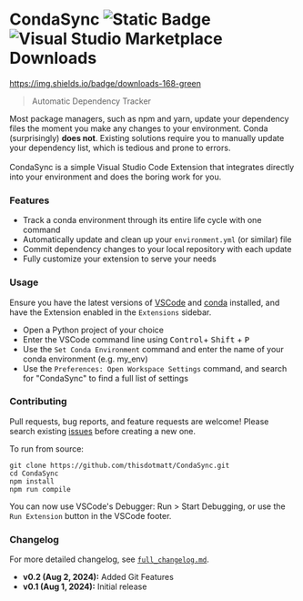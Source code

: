# CondaSync ![Static Badge](https://img.shields.io/badge/status-beta-blue) ![Visual Studio Marketplace Downloads](https://img.shields.io/visual-studio-marketplace/d/thisdotmatt.condasync)
https://img.shields.io/badge/downloads-168-green
> Automatic Dependency Tracker

Most package managers, such as npm and yarn, update your dependency files the moment you make any changes to your environment. Conda (surprisingly) **does not**. Existing solutions require you to manually update your dependency list, which is tedious and prone to errors. 
<br><br>
CondaSync is a simple Visual Studio Code Extension that integrates directly into your environment and does the boring work for you.

### Features
- Track a conda environment through its entire life cycle with one command
- Automatically update and clean up your `environment.yml` (or similar) file
- Commit dependency changes to your local repository with each update
- Fully customize your extension to serve your needs

### Usage
Ensure you have the latest versions of [VSCode](https://code.visualstudio.com/) and [conda](https://docs.conda.io/en/latest/) installed, and have the Extension enabled in the `Extensions` sidebar.

- Open a Python project of your choice
- Enter the VSCode command line using <kbd>Control</kbd>+ <kbd>Shift</kbd> + <kbd>P</kbd>
- Use the `Set Conda Environment` command and enter the name of your conda environment (e.g. my_env)
- Use the `Preferences: Open Workspace Settings` command, and search for "CondaSync" to find a full list of settings

### Contributing

Pull requests, bug reports, and feature requests are welcome! Please search existing [issues](https://github.com/thisdotmatt/CondaSync/issues) before creating a new one.

To run from source:
```
git clone https://github.com/thisdotmatt/CondaSync.git
cd CondaSync
npm install
npm run compile
```

You can now use VSCode's Debugger:
Run > Start Debugging, or use the `Run Extension` button in the VSCode footer.

### Changelog

For more detailed changelog, see [`full_changelog.md`](.github/full_changelog.md).
- **v0.2 (Aug 2, 2024):** Added Git Features
- **v0.1 (Aug 1, 2024):** Initial release


